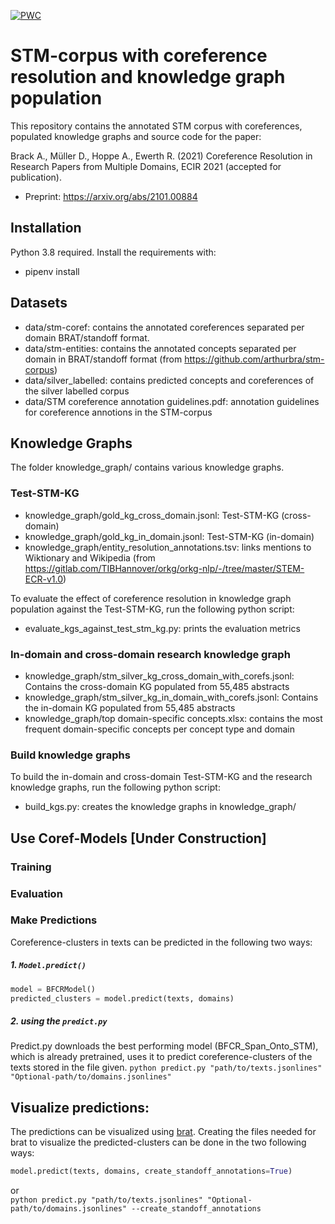 [![PWC](https://img.shields.io/endpoint.svg?url=https://paperswithcode.com/badge/coreference-resolution-in-research-papers/coreference-resolution-on-stm-coref)](https://paperswithcode.com/sota/coreference-resolution-on-stm-coref?p=coreference-resolution-in-research-papers)


# STM-corpus with coreference resolution and knowledge graph population

This repository contains the annotated STM corpus with coreferences, populated knowledge graphs and source code for the paper:

Brack A., Müller D., Hoppe A., Ewerth R. (2021) Coreference Resolution in Research Papers from Multiple Domains, ECIR 2021 (accepted for publication). 
- Preprint: https://arxiv.org/abs/2101.00884

## Installation
Python 3.8 required.  Install the requirements with:
- pipenv install

## Datasets

- data/stm-coref: contains the annotated coreferences separated per domain BRAT/standoff format.
- data/stm-entities: contains the annotated concepts separated per domain in BRAT/standoff format (from https://github.com/arthurbra/stm-corpus)
- data/silver_labelled: contains predicted concepts and coreferences of the silver labelled corpus
- data/STM coreference annotation guidelines.pdf: annotation guidelines for coreference annotions in the STM-corpus

## Knowledge Graphs
The folder knowledge_graph/ contains various knowledge graphs.

### Test-STM-KG
- knowledge_graph/gold_kg_cross_domain.jsonl: Test-STM-KG (cross-domain)
- knowledge_graph/gold_kg_in_domain.jsonl: Test-STM-KG (in-domain)
- knowledge_graph/entity_resolution_annotations.tsv: links mentions to Wiktionary and Wikipedia (from https://gitlab.com/TIBHannover/orkg/orkg-nlp/-/tree/master/STEM-ECR-v1.0)

To evaluate the effect of coreference resolution in knowledge graph population against the Test-STM-KG, run the following python script:
- evaluate_kgs_against_test_stm_kg.py: prints the evaluation metrics

### In-domain and cross-domain research knowledge graph 
- knowledge_graph/stm_silver_kg_cross_domain_with_corefs.jsonl: Contains the cross-domain KG populated from 55,485 abstracts
- knowledge_graph/stm_silver_kg_in_domain_with_corefs.jsonl: Contains the in-domain KG populated from 55,485 abstracts
- knowledge_graph/top domain-specific concepts.xlsx: contains the most frequent domain-specific concepts per concept type and domain

### Build knowledge graphs
To build the in-domain and cross-domain Test-STM-KG and the research knowledge graphs, run the following python script:
- build_kgs.py: creates the knowledge graphs in knowledge_graph/

## Use Coref-Models [Under Construction]

### Training

### Evaluation

### Make Predictions
Coreference-clusters in texts can be predicted in the following two ways:
##### 1. ```Model.predict()```
```python
model = BFCRModel()
predicted_clusters = model.predict(texts, domains)
```
##### 2. using the ```predict.py```
Predict.py downloads the best performing model (BFCR_Span_Onto_STM), which is already pretrained, uses it to predict coreference-clusters of the texts stored in the file given. 
```python predict.py "path/to/texts.jsonlines" "Optional-path/to/domains.jsonlines"```

## Visualize predictions:
The predictions can be visualized using [brat](https://brat.nlplab.org/). Creating the files needed for brat to visualize the predicted-clusters can be done in the two following ways:
```python
model.predict(texts, domains, create_standoff_annotations=True)
```
or \
```python predict.py "path/to/texts.jsonlines" "Optional-path/to/domains.jsonlines" --create_standoff_annotations```
